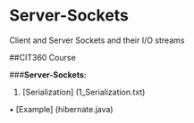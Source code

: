# Server-Sockets
Client and Server Sockets and their I/O streams

##CIT360 Course


###**Server-Sockets:**

1) [Serialization] (1_Serialization.txt)

  • [Example] (hibernate.java)

